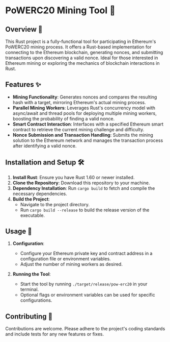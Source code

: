 # PoWERC20 Mining Tool 🚀

## Overview 📖

This Rust project is a fully-functional tool for participating in Ethereum's PoWERC20 mining process. It offers a Rust-based implementation for connecting to the Ethereum blockchain, generating nonces, and submitting transactions upon discovering a valid nonce. Ideal for those interested in Ethereum mining or exploring the mechanics of blockchain interactions in Rust.

## Features ✨

- **Mining Functionality**: Generates nonces and compares the resulting hash with a target, mirroring Ethereum's actual mining process.
- **Parallel Mining Workers**: Leverages Rust's concurrency model with async/await and thread pools for deploying multiple mining workers, boosting the probability of finding a valid nonce.
- **Smart Contract Interaction**: Interfaces with a specified Ethereum smart contract to retrieve the current mining challenge and difficulty.
- **Nonce Submission and Transaction Handling**: Submits the mining solution to the Ethereum network and manages the transaction process after identifying a valid nonce.

## Installation and Setup 🛠️

1. **Install Rust**: Ensure you have Rust 1.60 or newer installed.
2. **Clone the Repository**: Download this repository to your machine.
3. **Dependency Installation**: Run `cargo build` to fetch and compile the necessary dependencies.
4. **Build the Project**:
   - Navigate to the project directory.
   - Run `cargo build --release` to build the release version of the executable.

## Usage 🚀

1. **Configuration**:

   - Configure your Ethereum private key and contract address in a configuration file or environment variables.
   - Adjust the number of mining workers as desired.

2. **Running the Tool**:
   - Start the tool by running `./target/release/pow-erc20` in your terminal.
   - Optional flags or environment variables can be used for specific configurations.

## Contributing 🤝

Contributions are welcome. Please adhere to the project's coding standards and include tests for any new features or fixes.
